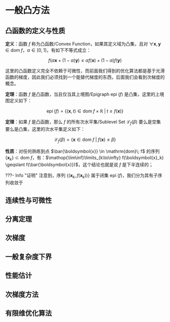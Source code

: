 # 一般凸方法

## 凸函数的定义与性质

**定义**：函数 $f$ 称为凸函数/Convex Function，如果其定义域为凸集，且对 $\forall \boldsymbol{x}, \boldsymbol{y} \in \mathrm{dom}\;f$，$\alpha \in [0, 1]$，有如下不等式成立：

$$
f(\alpha \boldsymbol{x} + (1 - \alpha) \boldsymbol{y}) \le \alpha f(\boldsymbol{x}) + (1 - \alpha) f(\boldsymbol{y})
$$

这里的凸函数定义完全不依赖于可微性，而前面我们得到的优化算法都是基于光滑函数的梯度，因此我们必须找到一个能替代梯度的东西，后面我们会看到次梯度的概念。

**定理**：函数 $f$ 是凸函数，当且仅当其上境图/Epigraph $\mathrm{epi}\;(f)$ 是凸集，这里的上境图定义如下：

$$
\mathrm{epi}\;(f) = \{(\boldsymbol{x}, t) \in \mathrm{dom}\; f \times \mathbb{R} \;|\; t \ge f(\boldsymbol{x})\}
$$

**定理**：如果 $f$ 是凸函数，那么 $f$ 的所有次水平集/Sublevel Set $\mathcal{L}_f(\beta)$ 要么是空集要么是凸集，这里的次水平集定义如下：

$$
\mathcal{L}_f(\beta) = \{\boldsymbol{x} \in \mathrm{dom}\;f \;|\; f(\boldsymbol{x}) \le \beta\}
$$

**性质**：对任何熟练到点 $\bar{\boldsymbol{x}} \in \mathrm{dom}\; f$ 的序列 $\{\boldsymbol{x}_k\} \subset \mathrm{dom}\; f$，有：$\mathop{\lim\inf}\limits_{k\to\infty} f(\boldsymbol{x}_k) \geqslant f(\bar{\boldsymbol{x}})$，这个结论也就是说 $f$ 是下半连续的；

???- Info "证明"
    注意到，序列 $\{(\boldsymbol{x}_k, f(\boldsymbol{x}_k))\}$ 属于闭集 $\mathrm{epi}\;(f)$，我们分为其有子序列收敛于

<!-- 对任何收敛到点 \bar{\boldsymbol{x}}\in\mathrm{dom}\; f 的序列 \{\boldsymbol{x}_k\}\subset\mathrm{dom}\; f ，
有： \begin{align}\mathop{\lim\inf}_{k\to\infty}f(\boldsymbol{x}_k)\ge f(\bar{\boldsymbol{x}})\end{align} （该结
论也就是说 f 是下半连续的）；
• 对任何收敛到点 \bar{\boldsymbol{x}}\not\in\mathrm{dom}\;f 的序列 \{\boldsymbol{x}_k\}\subset\mathrm{dom}\;f
，有 \begin{align} \lim_{k\to\infty}f(\boldsymbol{x}_k)=+\infty \end{align} ；
• f 的次⽔平集要么是空集，要么是闭凸的；
• 设 f 是在 Q 上的闭凸函数，且在 Q 上的次⽔平集有界，则 \begin{align} \min_{\boldsymbol{x}\in Q}f(\boldsymbol{x}) \end{align} 是可解的；
• 设 f 是在 Q 上的闭凸函数，且最优集 \begin{align}X^*=\mathop{\arg\min}_{\boldsymbol{x}\in Q}f(\boldsymbol{x})\end{align} ⾮空有界，那么 Q 上函数 f 的所有⽔平集都是空的或者有界的。
其中 \lim\inf 代表下极限，有 \begin{align} \liminf_{k\to\i -->
## 连续性与可微性

## 分离定理

## 次梯度

## 一般复杂度下界

## 性能估计

## 次梯度方法

## 有限维优化算法


